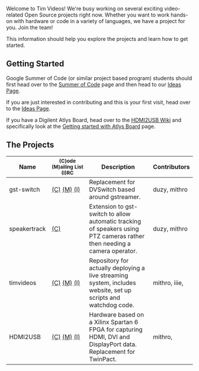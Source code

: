 Welcome to Tim Videos!  We're busy working on several exciting video-related Open Source projects right now.  Whether you want to work hands-on with hardware or code in a variety of languages, we have a project for you.  Join the team! 

This information should help you explore the projects and learn how to get started.

## Getting Started

Google Summer of Code (or similar project based program) students should first head over to the [Summer of Code](wiki/Summer-Of-Code) page and then head to our [Ideas Page](wiki/Ideas-Page).

If you are just interested in contributing and this is your first visit, head over to the [Ideas Page](wiki/Ideas-Page).

If you have a Digilent Atlys Board, head over to the [HDMI2USB Wiki](https://github.com/timvideos/HDMI2USB/wiki) and specifically look at the [Getting started with Atlys Board](https://github.com/timvideos/HDMI2USB/wiki/Getting-Started-with-an-Atlys-Board) page.

## The Projects

| Name | <small>(C)ode<br>(M)ailing&nbsp;List<br>(I)RC</small>| Description | Contributors |
| ---- | ----------------------------------------------- | ------------ | ----------- |
| gst-switch | [(C)](http://github.com/timvideos/gst-switch)&nbsp;[(M)](https://groups.google.com/group/gst-switch)&nbsp;[(I)](irc://irc.freenode.org/#gst-switch)  | Replacement for DVSwitch based around gstreamer. | duzy, mithro |
| speakertrack | [(C)](http://github.com/timvideos/gst-switch) | Extension to gst-switch to allow automatic tracking of speakers using PTZ cameras rather then needing a camera operator. | duzy, mithro |
| timvideos | [(C)](http://github.com/timvideos/timvideos) [(M)](https://groups.google.com/group/timvideos) [(I)](irc://irc.freenode.org/#timvideos) | Repository for actually deploying a live streaming system, includes website, set up scripts and watchdog code. | mithro, iiie, |
| HDMI2USB | [(C)](http://github.com/timvideos/HDMI2USB) [(M)](http://github.com/timvideos/HDMI2USB) [(I)](irc://irc.freenode.org/#irc) | Hardware based on a Xilinx Spartan 6 FPGA for capturing HDMI, DVI and DisplayPort data. Replacement for TwinPact. | mithro, |